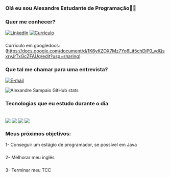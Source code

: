 ### Olá eu sou Alexandre Estudante de Programação👨‍💻

### Quer me conhecer?
[![LinkedIn](https://img.shields.io/badge/LinkedIn-0077B5?style=for-the-badge&logo=linkedin&logoColor=white)](https://www.linkedin.com/in/alexandre-sampaio-553a77285/)
[![Currículo](https://img.shields.io/badge/Blogger-FF5722?style=for-the-badge&logo=blogger&logoColor=white)](https://www.blogger.com/u/3/blog/post/edit/preview/7561447252528901753/5060361719727701412)
###
Currículo em googledocs: 
(https://docs.google.com/document/d/1K6yKZOX7Mz7Yo6Lit5chDjP0_vdQsxrvJrTxGcZFAUg/edit?usp=sharing)

### Que tal me chamar para uma entrevista?
[![E-mail](https://img.shields.io/badge/Gmail-D14836?style=for-the-badge&logo=gmail&logoColor=white)](mailto:alexandresampaioprog@gmail.com)

![Alexandre Sampaio GitHub stats](https://github-readme-stats.vercel.app/api?username=AlexandreSampaioProg&show_icons=true&theme=radical)

### Tecnologias que eu estudo durante o dia

<div style="display: inline_block"><br/>
<img align="center" src="https://img.shields.io/badge/Java-ED8B00?style=for-the-badge&logo=openjdk&logoColor=whit">
<img align="center" src="https://img.shields.io/badge/MySQL-00000F?style=for-the-badge&logo=mysql&logoColor=white">
<img align="center" src="https://img.shields.io/badge/CSS3-1572B6?style=for-the-badge&logo=css3&logoColor=white">
<img align="center" src="https://img.shields.io/badge/HTML5-E34F26?style=for-the-badge&logo=html5&logoColor=white">  
</div>



### Meus próximos objetivos:
1- Conseguir um estágio de programador, se possível em Java
###
2- Melhorar meu inglês
###
3- Terminar meu TCC

